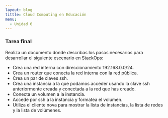 ```yaml
---
layout: blog
tittle: Cloud Computing en Educación
menu:
  - Unidad 6
---
```


### Tarea final

Realiza un documento donde describas los pasos necesarios para desarrollar el siguiente escenario en StackOps:

* Crea una red interna con direccionamiento 192.168.0.0/24.
* Crea un router que conecta la red interna con la red pública.
* Crea un par de claves ssh.
* Crea una instancia a la que podamos acceder usando la clave ssh anteriormente creada y conectada a la red que has creado.
* Conecta un volumen a la instancia.
* Accede por ssh a la instancia y formatea el volumen.
* Utiliza el cliente nova para mostrar la lista de instancias, la lista de redes y la lista de volúmenes.
